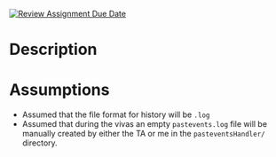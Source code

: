 [![Review Assignment Due Date](https://classroom.github.com/assets/deadline-readme-button-24ddc0f5d75046c5622901739e7c5dd533143b0c8e959d652212380cedb1ea36.svg)](https://classroom.github.com/a/76mHqLr5)
# Description

# Assumptions
- Assumed that the file format for history will be `.log`
- Assumed that during the vivas an empty `pastevents.log` file will be manually created by either the TA or me in the `pasteventsHandler/` directory. 